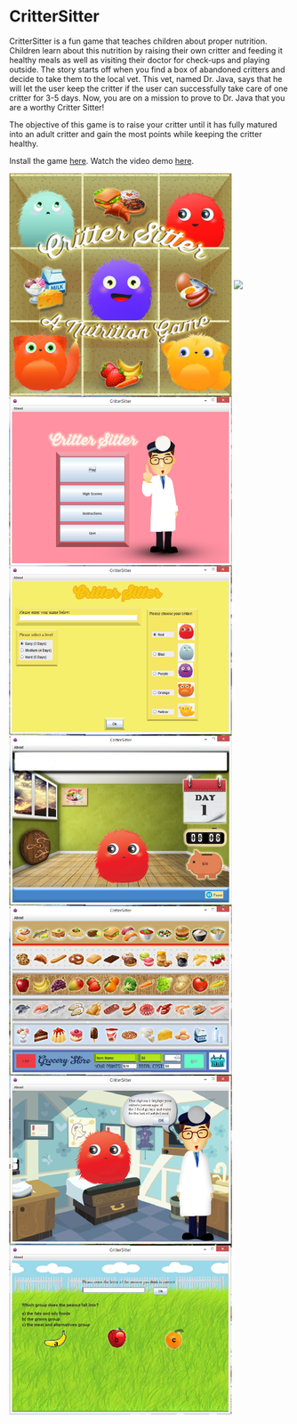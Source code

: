 # CritterSitter
CritterSitter is a fun game that teaches children about proper nutrition. Children learn about this nutrition by raising their own critter and feeding it healthy meals as well as visiting their doctor for check-ups and playing outside. The story starts off when you find a box of abandoned critters and decide to take them to the local vet. This vet, named Dr. Java, says that he will let the user keep the critter if the user can successfully take care of one critter for 3-5 days. Now, you are on a mission to prove to Dr. Java that you are a worthy Critter Sitter! 

The objective of this game is to  raise your critter until it has fully matured into an adult critter and gain the most points while keeping the critter healthy.

Install the game <a href="https://drive.google.com/open?id=1WZuNLRE4gs6C5J92iL-aFgAQ5eLy9r2F">here</a>. Watch the video demo <a href="https://youtu.be/rpFnhHxpbz4">here</a>.

<img src= "images/JewelCaseCover%20(2015_11_18%2004_16_17%20UTC).jpg" width="400" align="middle">
<img src= "images/backCover%20(2015_11_18%2004_16_17%20UTC).png" width="400" align="middle">

<img src= "misc/screenshots/MainMenu%20(2015_11_18%2004_16_17%20UTC).PNG" width="400" align="middle">
<img src= "misc/screenshots/StartGame%20(2015_11_18%2004_16_17%20UTC).PNG" width="400" align="middle">
<img src= "misc/screenshots/CritterHome%20(2015_11_18%2004_16_17%20UTC).PNG" width="400" align="middle">
<img src= "misc/screenshots/GroceryStore%20(2015_11_18%2004_16_17%20UTC).PNG" width="400" align="middle">
<img src= "misc/screenshots/DoctorOffice%20(2015_11_18%2004_16_17%20UTC).PNG" width="400" align="middle">
<img src= "misc/screenshots/RecreationMedium%20(2015_11_18%2004_16_17%20UTC).PNG" width="400" align="middle">
